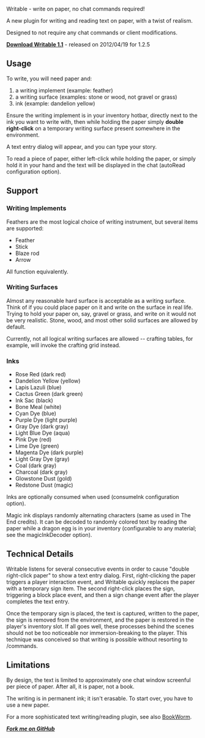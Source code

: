 Writable - write on paper, no chat commands required!

A new plugin for writing and reading text on paper, with a twist of realism.

Designed to not require any chat commands or client modifications.

**[Download Writable 1.1](http://dev.bukkit.org/server-mods/writable/files/6-writable-1-1/)** - released on 2012/04/19 for 1.2.5

## Usage

To write, you will need paper and:

1. a writing implement (example: feather)
2. a writing surface (examples: stone or wood, not gravel or grass)
3. ink (example: dandelion yellow)

Ensure the writing implement is in your inventory hotbar, directly
next to the ink you want to write with, then while holding the paper
simply **double right-click** on a temporary writing surface present
somewhere in the environment.

A text entry dialog will appear, and you can type your story. 

To read a piece of paper, either left-click while holding the paper,
or simply hold it in your hand and the text will be displayed in the chat
(autoRead configuration option).

## Support

### Writing Implements
Feathers are the most logical choice of writing instrument, but several items are supported:

* Feather
* Stick
* Blaze rod
* Arrow

All function equivalently.

### Writing Surfaces
Almost any reasonable hard surface is acceptable as a writing surface.
Think of if you could place paper on it and write on the surface
in real life. Trying to hold your paper on, say, gravel or grass, and write on it
would not be very realistic. Stone, wood, and most other solid surfaces
are allowed by default.

Currently, not all logical writing surfaces are allowed -- crafting tables,
for example, will invoke the crafting grid instead.

### Inks
* Rose Red (dark red)
* Dandelion Yellow (yellow)
* Lapis Lazuli (blue)
* Cactus Green (dark green)
* Ink Sac (black)
* Bone Meal (white)
* Cyan Dye (blue)
* Purple Dye (light purple)
* Gray Dye (dark gray)
* Light Blue Dye (aqua)
* Pink Dye (red)
* Lime Dye (green)
* Magenta Dye (dark purple)
* Light Gray Dye (gray)
* Coal (dark gray)
* Charcoal (dark gray)
* Glowstone Dust (gold)
* Redstone Dust (magic)

Inks are optionally consumed when used (consumeInk configuration option).

Magic ink displays randomly alternating characters (same as used in The End credits).
It can be decoded to randomly colored text by reading the paper while a dragon egg is in your inventory
(configurable to any material; see the magicInkDecoder option).

## Technical Details

Writable listens for several consecutive events in order to cause
"double right-click paper" to show a text entry dialog. First, right-clicking
the paper triggers a player interaction event, and Writable quickly replaces
the paper with a temporary sign item. The second right-click places the sign,
triggering a block place event, and then a sign change event after the player
completes the text entry. 

Once the temporary sign is placed, the text is captured, written to the paper,
the sign is removed from the environment, and the paper is restored in the
player's inventory slot. If all goes well, these processes behind the scenes
should not be too noticeable nor immersion-breaking to the player. This technique
was conceived so that writing is possible without resorting to /commands.



## Limitations

By design, the text is limited to approximately one chat window screenful
per piece of paper. After all, it is paper, not a book.

The writing is in permanent ink; it isn't erasable. To start over, you have
to use a new paper.

For a more sophisticated text writing/reading plugin, see also [BookWorm](http://dev.bukkit.org/server-mods/bookworm/).

***[Fork me on GitHub](https://github.com/mushroomhostage/Writable)***
